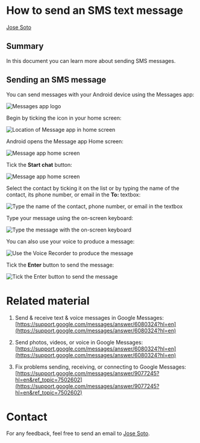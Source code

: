 # How to send an SMS text message
[Jose Soto](kalgan_5@hotmail.com)

## Summary

In this document you can learn more about sending SMS messages.

## Sending an SMS message

You can send messages with your Android device using the Messages app:

![Messages app logo](/Messages%20app%20logo.png)

Begin by ticking the icon in your home screen:

![Location of Message app in home screen](/Home%20Screen-1.jpg)

Android opens the Message app Home screen:

![Message app home screen](/Message%20app%20--%20Home%20screen.jpg)

Tick the **Start chat** button:

![Message app home screen](/Message%20app%20--%20Home%20screen-1.jpg)

Select the contact by ticking it on the list or by typing the name of the contact, its phone number, or email in the **To:** textbox:

![Type the name of the contact, phone number, or email in the textbox](/Message%20app%20--%20Typing%20name%20of%20contact.jpg)

Type your message using the on-screen keyboard:

![Type the message with the on-screen keyboard](/Message%20app%20--%20Writing%20the%20SMS%20text%20message-1.jpg)

You can also use your voice to produce a message:

![Use the Voice Recorder to produce the message](/Message%20app%20--%20Writing%20the%20SMS%20text%20message-2.jpg)

Tick the **Enter** button to send the message:

![Tick the Enter button to send the message](/Message%20app%20--%20Sending%20the%20SMS%20text%20message-1.jpg)

# Related material

1. Send & receive text & voice messages in Google Messages: [https://support.google.com/messages/answer/6080324?hl=en](https://support.google.com/messages/answer/6080324?hl=en)

2. Send photos, videos, or voice in Google Messages: [https://support.google.com/messages/answer/6080324?hl=en](https://support.google.com/messages/answer/6080324?hl=en)

3. Fix problems sending, receiving, or connecting to Google Messages: [https://support.google.com/messages/answer/9077245?hl=en&ref_topic=7502602](https://support.google.com/messages/answer/9077245?hl=en&ref_topic=7502602)

# Contact

For any feedback, feel free to send an email to [Jose Soto](kalgan_5@hotmail.com).

